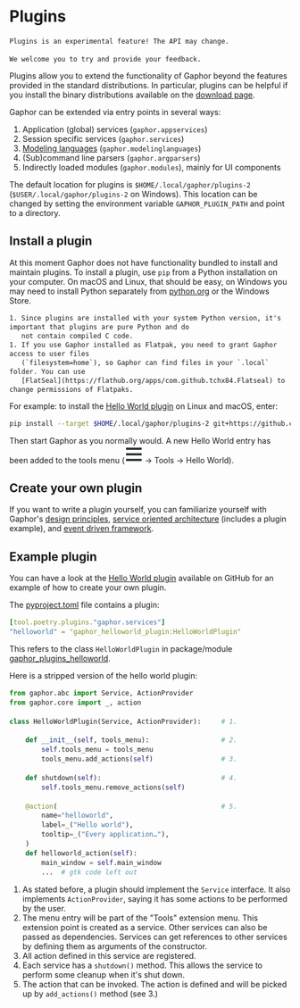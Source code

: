 # Plugins

```{important}
Plugins is an experimental feature! The API may change.

We welcome you to try and provide your feedback.
```

Plugins allow you to extend the functionality of Gaphor beyond the features provided in the standard distributions.
In particular, plugins can be helpful if you install the binary distributions available on the [download page](https://gaphor.org/download/).

Gaphor can be extended via entry points in several ways:

1. Application (global) services (`gaphor.appservices`)
2. Session specific services (`gaphor.services`)
3. [Modeling languages](modeling_language) (`gaphor.modelinglanguages`)
4. (Sub)command line parsers (`gaphor.argparsers`)
5. Indirectly loaded modules (`gaphor.modules`), mainly for UI components


The default location for plugins is `$HOME/.local/gaphor/plugins-2` (`$USER/.local/gaphor/plugins-2` on Windows).
This location can be changed by setting the environment variable `GAPHOR_PLUGIN_PATH` and point to a directory.


## Install a plugin

At this moment Gaphor does not have functionality bundled to install and maintain plugins.
To install a plugin, use `pip` from a Python installation on your computer. On macOS and Linux, that should be easy,
on Windows you may need to install Python separately from [python.org](https://python.org) or the Windows Store.

```{important}
1. Since plugins are installed with your system Python version, it's important that plugins are pure Python and do
   not contain compiled C code.
1. If you use Gaphor installed as Flatpak, you need to grant Gaphor access to user files
   (`filesystem=home`), so Gaphor can find files in your `.local` folder. You can use
   [FlatSeal](https://flathub.org/apps/com.github.tchx84.Flatseal) to change permissions of Flatpaks.
```

For example: to install the [Hello World plugin](https://github.com/gaphor/gaphor_plugin_helloworld) on Linux and macOS, enter:

```bash
pip install --target $HOME/.local/gaphor/plugins-2 git+https://github.com/gaphor/gaphor_plugin_helloworld.git
```

Then start Gaphor as you normally would.
A new Hello World entry has been added to the tools menu (![open menu](images/open-menu-symbolic.svg) → Tools → Hello World).

## Create your own plugin

If you want to write a plugin yourself, you can familiarize yourself with Gaphor's
[design principles](design_principles), [service oriented architecture](service_oriented) (includes a plugin example),
and [event driven framework](framework).

## Example plugin

You can have a look at the [Hello World plugin](https://github.com/gaphor/gaphor_plugin_helloworld) available on GitHub for an example of how to create your own plugin.

The
[pyproject.toml](https://github.com/gaphor/gaphor_plugin_helloworld/blob/main/pyproject.toml)
file contains a plugin:

```yaml
[tool.poetry.plugins."gaphor.services"]
"helloworld" = "gaphor_helloworld_plugin:HelloWorldPlugin"
```

This refers to the class `HelloWorldPlugin` in package/module
[gaphor_plugins_helloworld](https://github.com/gaphor/gaphor_plugin_helloworld/blob/main/gaphor_helloworld_plugin/__init__.py).

Here is a stripped version of the hello world plugin:

```python
from gaphor.abc import Service, ActionProvider
from gaphor.core import _, action

class HelloWorldPlugin(Service, ActionProvider):     # 1.

    def __init__(self, tools_menu):                  # 2.
        self.tools_menu = tools_menu
        tools_menu.add_actions(self)                 # 3.

    def shutdown(self):                              # 4.
        self.tools_menu.remove_actions(self)

    @action(                                         # 5.
        name="helloworld",
        label=_("Hello world"),
        tooltip=_("Every application…"),
    )
    def helloworld_action(self):
        main_window = self.main_window
        ...  # gtk code left out
```

1.  As stated before, a plugin should implement the `Service` interface.
    It also implements `ActionProvider`, saying it has some actions to
    be performed by the user.
2.  The menu entry will be part of the "Tools" extension menu. This
    extension point is created as a service. Other services can also be
    passed as dependencies. Services can get references to other
    services by defining them as arguments of the constructor.
3.  All action defined in this service are registered.
4.  Each service has a `shutdown()` method. This allows the service to
    perform some cleanup when it's shut down.
5.  The action that can be invoked. The action is defined and will be
    picked up by `add_actions()` method (see 3.)
